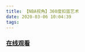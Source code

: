 ```yaml
---
title: 【NBA视角】360度扣篮艺术
date: 2020-03-06 10:04:39
tags:
---
```


### <a href="https://www.weibo.com/tv/v/Ixk1MmBQd?fid=1034:4479416458477578" target="_blank">在线观看</a>

